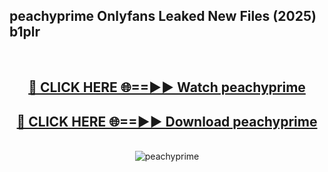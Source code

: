 <h2>peachyprime Onlyfans Leaked New Files (2025) b1plr</h2>
<br>
<div align="center">
<h2><a href="https://mediafiles.top/peachyprime&ref=git" rel="nofollow">🔴 CLICK HERE 🌐==►► Watch peachyprime</a></h2>
<h2><a href="https://mediafiles.top/peachyprime&ref=git" rel="nofollow">🔴 CLICK HERE 🌐==►► Download peachyprime</a></h2>
<br>
<a href="https://mediafiles.top/peachyprime&ref=git" rel="nofollow" data-target="animated-image.originalLink"><img src="https://i.ibb.co.com/xMMVF88/686577567.gif" alt="peachyprime" style="max-width: 100%; display: inline-block;" data-target="animated-image.originalImage"></a>
</div>
<br>
<br>